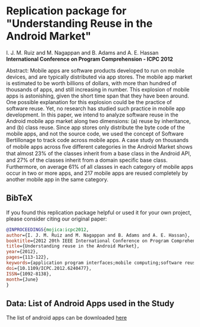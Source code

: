# Replication package for "Understanding Reuse in the Android Market"

I. J. M. Ruiz and M. Nagappan and B. Adams and A. E. Hassan  
**International Conference on Program Comprehension - ICPC 2012**

Abstract: Mobile apps are software products developed to run on mobile devices, and are typically distributed via app stores. The mobile app market is estimated to be worth billions of dollars, with more than hundred of thousands of apps, and still increasing in number. This explosion of mobile apps is astonishing, given the short time span that they have been around. One possible explanation for this explosion could be the practice of software reuse. Yet, no research has studied such practice in mobile app development. In this paper, we intend to analyze software reuse in the Android mobile app market along two dimensions: (a) reuse by inheritance, and (b) class reuse. Since app stores only distribute the byte code of the mobile apps, and not the source code, we used the concept of Software Bertillonage to track code across mobile apps. A case study on thousands of mobile apps across ﬁve different categories in the Android Market shows that almost 23% of the classes inherit from a base class in the Android API, and 27% of the classes inherit from a domain speciﬁc base class. Furthermore, on average 61% of all classes in each category of mobile apps occur in two or more apps, and 217 mobile apps are reused completely by another mobile app in the same category.

## BibTeX

If you found this replication package helpful or used it for your own project, please consider citing our original paper:

```bibtex
@INPROCEEDINGS{mojica:icpc2012, 
author={I. J. M. Ruiz and M. Nagappan and B. Adams and A. E. Hassan}, 
booktitle={2012 20th IEEE International Conference on Program Comprehension (ICPC)}, 
title={Understanding reuse in the Android Market}, 
year={2012},
pages={113-122}, 
keywords={application program interfaces;mobile computing;software reusability;android API;android market;app stores;byte code;class reuse;inheritance reuse;mobile app market;mobile devices;software Bertillonage;software products;software reuse;source code;Androids;Humanoid robots;Java;Meteorology;Mobile communication;Software reusability}, 
doi={10.1109/ICPC.2012.6240477}, 
ISSN={1092-8138}, 
month={June}
}
```

## Data: List of Android Apps used in the Study

The list of android apps can be downloaded [here](https://github.com/SAILResearch/replication-reuse_android_market/releases/latest)
